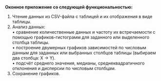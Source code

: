 **Оконное приложение со следующей функциональностью:**
1. Чтение данных из CSV-файла с таблицей и их отображения в виде таблицы.
2. Анализ данных:<br>
• сравнение количественные данных и частоту их встречаемости с помощью графиков-гистограмм для заданного или выделенного столбца таблицы.<br>
• построение двумерных графиков зависимостей по числовым данным для заданных или выбранных столбцов таблицы (выбираем два столбца: X -> Y).<br>
• подсчёт среднего значения, медианы, среднеквадратичного отклонения и дисперсии по числовым столбцам.
3. Сохранение графиков.
